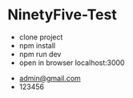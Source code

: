# NinetyFive-Test

* clone project
* npm install
* npm run dev
* open in browser localhost:3000
- admin@gmail.com
- 123456
